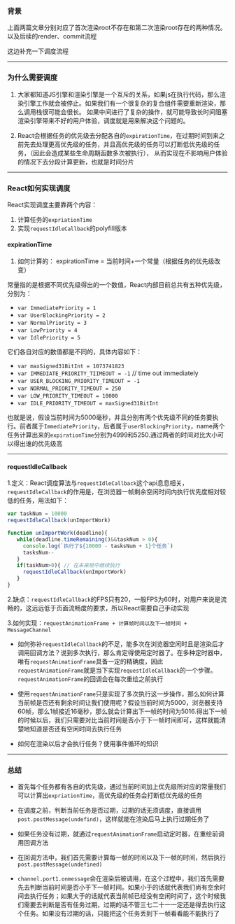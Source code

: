 ### 背景

上面两篇文章分别对应了首次渲染root不存在和第二次渲染root存在的两种情况。以及后续的render、commit流程

这边补充一下调度流程

---

### 为什么需要调度

1. 大家都知道JS引擎和渲染引擎是一个互斥的关系，如果js在执行代码，那么渲染引擎工作就会被停止。如果我们有一个很复杂的复合组件需要重新渲染，那么调用栈很可能会很长。
如果中间进行了复杂的操作，就可能导致长时间阻塞渲染引擎带来不好的用户体验，调度就是用来解决这个问题的。


2. React会根据任务的优先级去分配各自的`expirationTime`，在过期时间到来之前先去处理更高优先级的任务，并且高优先级的任务可以打断低优先级的任务，（因此会造成某些生命周期函数多次被执行），
从而实现在不影响用户体验的情况下去分段计算更新，也就是时间分片

---

### React如何实现调度
React实现调度主要靠两个内容：
1. 计算任务的`expriationTime`
2. 实现`requestIdleCallback`的polyfill版本

#### expirationTime
1. 如何计算的：
expirationTime = 当前时间+一个常量（根据任务的优先级改变）

常量指的是根据不同优先级得出的一个数值，React内部目前总共有五种优先级，分别为：
+ `var ImmediatePriority = 1`
+ `var UserBlockingPriority = 2`
+ `var NormalPriority = 3`
+ `var LowPriority = 4`
+ `var IdlePriority = 5`

它们各自对应的数值都是不同的，具体内容如下：
+ `var maxSigned31BitInt = 1073741823`
+ `var IMMEDIATE_PRIORITY_TIIMEOUT = -1` // time out immediately
+ `var USER_BLOCKING_PRIORITY_TIMEOUT = -1` 
+ `var NORMAL_PRIORITY_TIMEOUT = 250`
+ `var LOW_PRIORITY_TIMEOUT = 10000`
+ `var IDLE_PRIORITY_TIMEOUT = maxSigned31BitInt`

也就是说，假设当前时间为5000毫秒，并且分别有两个优先级不同的任务要执行。前者属于`ImmediatePriority`，后者属于`userBlockingPriority`，name两个任务计算出来的`expirationTime`分别为4999和5250.通过两者的时间对比大小可以得出谁的优先级高

---

#### requestIdleCallback
1.定义：React调度算法与`requestIdleCallback`这个api息息相关，`requestIdleCallback`的作用是，在浏览器一帧剩余空闲时间内执行优先度相对较低的任务，用法如下：

```javascript
var taskNum = 10000
requestIdleCallback(unImportWork)

function unImportWork(deadline){
   while(deadline.timeRemaining()&&taskNum > 0){
     console.log(`执行了${10000 - tasksNum + 1}个任务`)
     tasksNum--
   } 
   if(taskNum>0){ // 在未来帧中继续执行
     requestIdleCallback(unImportWork)   
   }
}
```

2.缺点：`requestIdleCallback`的FPS只有20，一般FPS为60时，对用户来说是流畅的，这远远低于页面流畅度的要求，所以React需要自己手动实现

3.如何实现：`requestAnimationFrame + 计算帧时间以及下一帧时间 + MessageChannel`

+ 如何弥补`requestIdleCallback`的不足，能多次在浏览器空闲时且是渲染后才调用回调方法？说到多次执行，那么肯定得使用定时器了。在多种定时器中，唯有`requestAnimationFrame`具备一定的精确度，因此`requestAnimationFrame`就是当下实现`requestIdleCallback`的一个步骤。`requestAnimationFrame`的回调会在每次重绘之前执行

+ 使用`requestAnimationFrame`只是实现了多次执行这一步操作，那么如何计算当前帧是否还有剩余时间让我们使用呢？假设当前时间为5000，浏览器支持60帧，那么1帧接近16毫秒，那么就会计算出下一帧的时间为5016.得出下一帧的时候以后，我们只需要对比当前时间是否小于下一帧时间即可，这样就能清楚地知道是否还有空闲时间去执行任务

+ 如何在渲染以后才会执行任务？使用事件循环的知识

---

### 总结
+ 首先每个任务都有各自的优先级，通过当前时间加上优先级所对应的常量我们可以计算出`expriationTime`，高优先级的任务会打断低优先级的任务

+ 在调度之前，判断当前任务是否过期，过期的话无须调度，直接调用`post.postMessage(undefind)`，这样就能在渲染后马上执行过期任务了

+ 如果任务没有过期，就通过`requestAnimationFrame`启动定时器，在重绘前调用回调方法

+ 在回调方法中，我们首先需要计算每一帧的时间以及下一帧的时间，然后执行`post.postMessage(undefined)`

+ `channel.port1.onmessage`会在渲染后被调用，在这个过程中，我们首先需要先去判断当前时间是否小于下一帧时间。如果小于的话就代表我们尚有空余时间去执行任务；如果大于的话就代表当前帧已经没有空闲时间了，这个时候我们需要去判断是否有任务过期，过期的话不管三七二十一一定还是得去执行这个任务。如果没有过期的话，只能把这个任务丢到下一帧看看能不能执行了